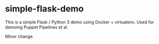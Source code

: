 # simple-flask-demo
This is a simple Flask / Python 3 demo using Docker + virtualenv. Used for demoing Puppet Pipelines et al.

Minor change
